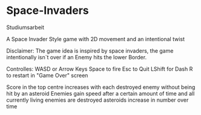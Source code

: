 # Space-Invaders
Studiumsarbeit

A Space Invader Style game with 2D movement and an intentional twist

Disclaimer:
The game idea is inspired by space invaders, the game intentionally isn`t over if an Enemy hits the lower Border.

Controlles:
    WASD or Arrow Keys
    Space to fire
    Esc to Quit
    LShift for Dash
    R to restart in "Game Over" screen

Score in the top centre increases with each destroyed enemy without being hit by an asteroid
Enemies gain speed after a certain amount of time and all currently living enemies are destroyed
asteroids increase in number over time 